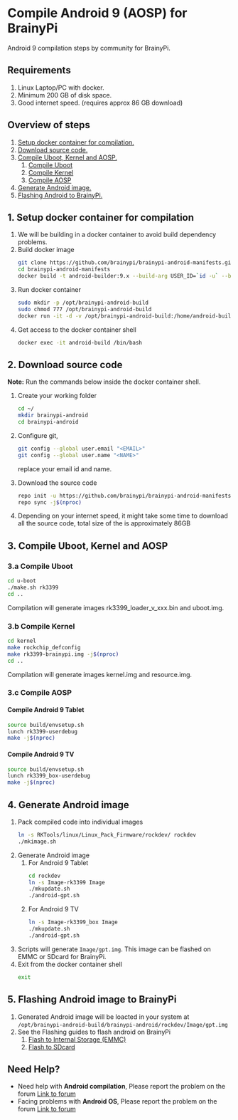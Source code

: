 # Compile Android 9 (AOSP) for BrainyPi

Android 9 compilation steps by community for BrainyPi. 

## Requirements 
1.  Linux Laptop/PC with docker.
2.  Minimum 200 GB of disk space. 
3.  Good internet speed. (requires approx 86 GB download) 

## Overview of steps

1.  [Setup docker container for compilation.](#1-setup-docker-container-for-compilation) 
2.  [Download source code.](#2-download-source-code)
3.  [Compile Uboot, Kernel and AOSP.](#3-compile-uboot-kernel-and-aosp)
    1.  [Compile Uboot](#3a-compile-uboot)
    1.  [Compile Kernel](#3b-compile-kernel) 
    1.  [Compile AOSP](#3c-compile-aosp)
4.  [Generate Android image.](#4-generate-android-image)
5.  [Flashing Android to BrainyPi.](#5-flashing-android-image-to-brainypi)

## 1. Setup docker container for compilation 

1.  We will be building in a docker container to avoid build dependency problems. 
1.  Build docker image
    ```sh
    git clone https://github.com/brainypi/brainypi-android-manifests.git  
    cd brainypi-android-manifests
    docker build -t android-builder:9.x --build-arg USER_ID=`id -u` --build-arg GROUP_ID=`id -g` .
    ```
1.  Run docker container 
    ```sh
    sudo mkdir -p /opt/brainypi-android-build
    sudo chmod 777 /opt/brainypi-android-build
    docker run -it -d -v /opt/brainypi-android-build:/home/android-builder --name android-build android-builder:9.x /bin/bash
    ```
1.  Get access to the docker container shell
    ```sh 
    docker exec -it android-build /bin/bash 
    ```
    
## 2. Download source code

**Note:** Run the commands below inside the docker container shell. 

1.  Create your working folder 
    ```sh
    cd ~/
    mkdir brainypi-android
    cd brainypi-android 
    ```
    
1.  Configure git, 
    ```sh
    git config --global user.email "<EMAIL>"
    git config --global user.name "<NAME>"
    ```
    replace your email id and name.
    
1.  Download the source code 
    ```sh
    repo init -u https://github.com/brainypi/brainypi-android-manifests.git -b android-9.0 -m brainypi-android-9.0-release.xml
    repo sync -j$(nproc)
    ```
1.  Depending on your internet speed, it might take some time to download all the source code, total size of the is approximately 86GB
    
## 3. Compile Uboot, Kernel and AOSP

### 3.a Compile Uboot 

```sh
cd u-boot
./make.sh rk3399
cd ..
```

Compilation will generate images rk3399_loader_v_xxx.bin and uboot.img. 

### 3.b Compile Kernel

```sh
cd kernel
make rockchip_defconfig
make rk3399-brainypi.img -j$(nproc)
cd ..
```

Compilation will generate images kernel.img and resource.img.

### 3.c Compile AOSP 

#### Compile Android 9 Tablet

```sh
source build/envsetup.sh
lunch rk3399-userdebug
make -j$(nproc)
```

#### Compile Android 9 TV

```sh
source build/envsetup.sh
lunch rk3399_box-userdebug
make -j$(nproc)
```

## 4. Generate Android image

1.  Pack compiled code into individual images
    ```sh
    ln -s RKTools/linux/Linux_Pack_Firmware/rockdev/ rockdev
    ./mkimage.sh
    ```
2.  Generate Android image 
    1.  For Android 9 Tablet 
        ```sh 
        cd rockdev
        ln -s Image-rk3399 Image
        ./mkupdate.sh
        ./android-gpt.sh
        ```
    1.  For Android 9 TV 
        ```sh
        ln -s Image-rk3399_box Image
        ./mkupdate.sh
        ./android-gpt.sh
        ```
3.  Scripts will generate `Image/gpt.img`. This image can be flashed on EMMC or SDcard for BrainyPi.
4.  Exit from the docker container shell
    ```sh
    exit 
    ```

## 5. Flashing Android image to BrainyPi

1.  Generated Android image will be loacted in your system at `/opt/brainypi-android-build/brainypi-android/rockdev/Image/gpt.img`
2.  See the Flashing guides to flash android on BrainyPi
    1.  [Flash to Internal Storage (EMMC)](./Falshing_on_EMMC.md)
    2.  [Flash to SDcard](Falshing_on_SDcard.md)

## Need Help? 

-   Need help with **Android compilation**, Please report the problem on the forum [Link to forum](https://forum.brainypi.com/c/android/android-compilation/22)
-   Facing problems with **Android OS**, Please report the problem on the forum [Link to forum](https://forum.brainypi.com/c/android/21)
